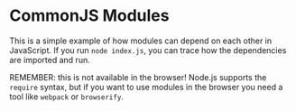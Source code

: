 # CommonJS Modules

This is a simple example of how modules can depend on each other in JavaScript.
If you run `node index.js`, you can trace how the dependencies are imported and
run.

REMEMBER: this is not available in the browser! Node.js supports the `require`
syntax, but if you want to use modules in the browser you need a tool like
`webpack` or `browserify`.
